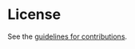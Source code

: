 # License

See the
[guidelines for contributions](https://github.com/pmeenan/i-d-compression-dictionary/blob/main/CONTRIBUTING.md).
